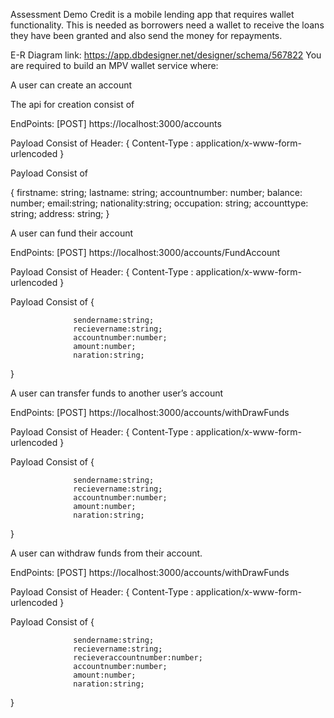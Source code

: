 Assessment
Demo Credit is a mobile lending app that requires wallet functionality. This is needed as borrowers need a wallet to receive the loans they have been granted and also send the money for repayments.

E-R Diagram link: https://app.dbdesigner.net/designer/schema/567822
You are required to build an MPV wallet service where:

A user can create an account

The api for creation consist of

EndPoints: [POST] https://localhost:3000/accounts

Payload Consist of
Header: {
Content-Type : application/x-www-form-urlencoded
}

Payload Consist of

{
firstname: string;
lastname: string;
accountnumber: number;
balance: number;
email:string;
nationality:string;
occupation: string;
accounttype: string;
address: string;
}

A user can fund their account

EndPoints: [POST] https://localhost:3000/accounts/FundAccount

Payload Consist of
Header: {
Content-Type : application/x-www-form-urlencoded
}

Payload Consist of
{

                  sendername:string;
                  recievername:string;
                  accountnumber:number;
                  amount:number;
                  naration:string;

}

A user can transfer funds to another user’s account

EndPoints: [POST] https://localhost:3000/accounts/withDrawFunds

Payload Consist of
Header: {
Content-Type : application/x-www-form-urlencoded
}

Payload Consist of
{

                  sendername:string;
                  recievername:string;
                  accountnumber:number;
                  amount:number;
                  naration:string;

}

A user can withdraw funds from their account.

EndPoints: [POST] https://localhost:3000/accounts/withDrawFunds

Payload Consist of
Header: {
Content-Type : application/x-www-form-urlencoded
}

Payload Consist of
{

                  sendername:string;
                  recievername:string;
                  recieveraccountnumber:number;
                  accountnumber:number;
                  amount:number;
                  naration:string;

}

